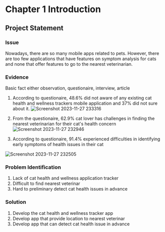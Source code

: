 # Chapter 1 Introduction
## Project Statement

### Issue
Nowadays, there are so many mobile apps related to pets. However, there are too few applications that have features on symptom analysis for cats and none that offer features to go to the nearest veterinarian.

### Evidence
Basic fact either observation, questionaire, interview, article

1. According to questionaire, 48.6%  did not aware of any existing cat health and wellness trackers mobile application and 37% did not sure about it.
   ![Screenshot 2023-11-27 233316](https://github.com/addff/2310-CSP600/assets/148832686/60344eb7-6914-4952-881a-5a966fbb8d13)

2. From the questionaire, 62.9% cat lover has challenges in finding the nearest veterinarian for their cat's health concern
   ![Screenshot 2023-11-27 232946](https://github.com/addff/2310-CSP600/assets/148832686/1e555fb1-41d9-438b-a9f2-7d95296ed02f)

3. According to questionaire, 91.4% experienced difficulties in identifying early symptoms of health issues in their cat
   
![Screenshot 2023-11-27 232505](https://github.com/addff/2310-CSP600/assets/148832686/b0440cc8-23ff-4e2f-9bb3-8b60aa57b7dc)

### Problem Identification
1. Lack of cat health and wellness application tracker
2. Difficult to find nearest veterinar
3. Hard to preliminary detect cat health issues in advance

### Solution
1. Develop the cat health and wellness tracker app
2. Develop app that provide location to nearest veterinar
3. Develop app that can detect cat health issue in advance
   




